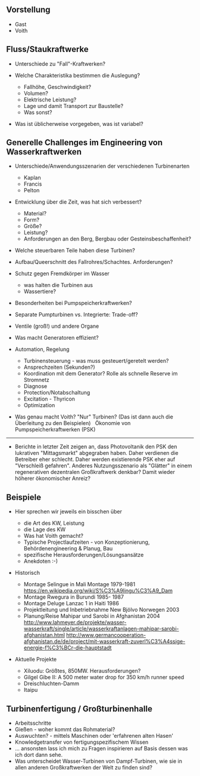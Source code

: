 Vorstellung 
---------------------------------------------------------
* Gast
* Voith


Fluss/Staukraftwerke
-------------------------------------------------------------
* Unterschiede zu "Fall"-Kraftwerken?

* Welche Charakteristika bestimmen die Auslegung?
  - Fallhöhe, Geschwindigkeit?
  - Volumen?
  - Elektrische Leistung?
  - Lage und damit Transport zur Baustelle?
  - Was sonst?

* Was ist üblicherweise vorgegeben, was ist variabel?


Generelle Challenges im Engineering von Wasserkraftwerken
-------------------------------------------------------------
* Unterschiede/Anwendungsszenarien der verschiedenen Turbinenarten
  - Kaplan
  - Francis
  - Pelton
* Entwicklung über die Zeit, was hat sich verbessert?
  - Material?
  - Form?
  - Größe?
  - Leistung?
  - Anforderungen an den Berg, Bergbau oder Gesteinsbeschaffenheit?
* Welche steuerbaren Teile haben diese Turbinen?
* Aufbau/Queerschnitt des Fallrohres/Schachtes. Anforderungen?
* Schutz gegen Fremdkörper im Wasser 
  - was halten die Turbinen aus
  - Wassertiere?
* Besonderheiten bei Pumpspeicherkraftwerken?
* Separate Pumpturbinen vs. Integrierte: Trade-off? 
* Ventile (groß!) und andere Organe
* Was macht Generatoren effizient?
* Automation, Regelung
  - Turbinensteuerung - was muss gesteuert/geretelt werden?
  - Ansprechzeiten (Sekunden?)
  - Koordination mit dem Generator? Rolle als schnelle Reserve im Stromnetz
  - Diagnose
  - Protection/Notabschaltung
  - Excitation - Thyricon
  - Optimization

* Was genau macht Voith? "Nur" Turbinen?
  (Das ist dann auch die Überleitung zu den Beispielen)
  
Ökonomie von Pumpspeicherkraftwerken (PSK)
------------------------------------------

* Berichte in letzter Zeit zeigen an, dass Photovoltanik den PSK den lukrativen "Mittagsmarkt" abgegraben haben. Daher verdienen die Betreiber eher schlecht. Daher werden existierende PSK eher auf "Verschleiß gefahren". Anderes Nutzungsszenario als "Glätter" in einem regenerativen dezentralen Großkraftwerk denkbar? Damit wieder höherer ökonomischer Anreiz?

Beispiele
-------------------------------------------------------------
* Hier sprechen wir jeweils ein bisschen über
  - die Art des KW, Leistung
  - die Lage des KW
  - Was hat Voith gemacht?
  - Typische Projectlaufzeiten - von Konzeptionierung, Behördenengineering & Planug, Bau
  - spezifische Herausforderungen/Lösungsansätze
  - Anekdoten :-)

* Historisch
  - Montage Selingue in Mali Montage 1979-1981
    https://en.wikipedia.org/wiki/S%C3%A9lingu%C3%A9_Dam
  - Montage Rwegura in Burundi 1985- 1987
  - Montage Deluge Lanzac 1 in Haiti 1986
  - Projektleitung und Inbetriebnahme New Bjölvo Norwegen 2003
  - Planung/Reise Mahipar und Sarobi in Afghanistan 2004
    http://www.lahmeyer.de/projekte/wasser-wasserkraft/single/article/wasserkraftanlagen-mahipar-sarobi-afghanistan.html
    http://www.germancooperation-afghanistan.de/de/project/mit-wasserkraft-zuverl%C3%A4ssige-energie-f%C3%BCr-die-hauptstadt
* Aktuelle Projekte
  - Xiluodu: Größtes, 850MW. Herausforderungen? 
  - Gilgel Gibe II: A 500 meter water drop for 350 km/h runner speed
  - Dreischluchten-Damm
  - Itaipu 


Turbinenfertigung / Großturbinenhalle
-------------------------------------------------------------
* Arbeitsschritte
* Gießen - woher kommt das Rohmaterial?
* Auswuchten? - mittels Maschinen oder 'erfahrenen alten Hasen'
* Knowledgetransfer von fertigungspezifischem Wissen
* ... ansonsten lass ich mich zu Fragen inspirieren auf Basis dessen was ich dort dann sehe.
* Was unterscheidet Wasser-Turbinen von Dampf-Turbinen, wie sie in allen anderen Großkraftwerken der Welt zu finden sind?


